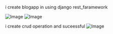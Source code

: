 i create blogapp in using django rest_faramework

![Image](https://github.com/user-attachments/assets/d7ed9b96-3e52-45f9-b0ce-fc21d90f86ff)
![Image](https://github.com/user-attachments/assets/0ac30322-1688-4f79-a68d-e55d15fd2d92)

i create crud operation and suceessful
![Image](https://github.com/user-attachments/assets/9416c1e7-53ce-4c17-b32f-e2ab695c9143)
